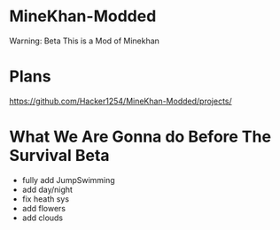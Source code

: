 # MineKhan-Modded
Warning: Beta
This is a Mod of Minekhan

# Plans
https://github.com/Hacker1254/MineKhan-Modded/projects/

# What We Are Gonna do Before The Survival Beta 

 - fully add JumpSwimming
 - add day/night
 - fix heath sys
 - add flowers
 - add clouds
